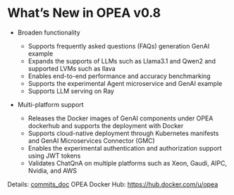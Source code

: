 # What’s New in OPEA v0.8

- Broaden functionality
    - Supports frequently asked questions (FAQs) generation GenAI example
    - Expands the supports of LLMs such as Llama3.1 and Qwen2 and supported LVMs such as llava
    - Enables end-to-end performance and accuracy benchmarking
    - Supports the experimental Agent microservice and GenAI example
    - Supports LLM serving on Ray

- Multi-platform support
    - Releases the Docker images of GenAI components under OPEA dockerhub and supports the deployment with Docker
    - Supports cloud-native deployment through Kubernetes manifests and GenAI Microservices Connector (GMC)
    - Enables the experimental authentication and authorization support using JWT tokens
    - Validates ChatQnA on multiple platforms such as Xeon, Gaudi, AIPC, Nvidia, and AWS

Details: [commits_doc](v0.8_details.md)
OPEA Docker Hub: https://hub.docker.com/u/opea

